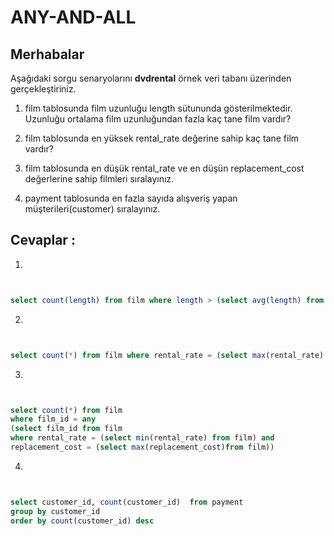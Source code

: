 # ANY-AND-ALL

## Merhabalar

Aşağıdaki sorgu senaryolarını **dvdrental** örnek veri tabanı üzerinden gerçekleştiriniz.



1. film tablosunda film uzunluğu length sütununda gösterilmektedir. Uzunluğu ortalama film uzunluğundan fazla kaç tane film vardır?


2. film tablosunda en yüksek rental_rate değerine sahip kaç tane film vardır?


3. film tablosunda en düşük rental_rate ve en düşün replacement_cost değerlerine sahip filmleri sıralayınız.


4. payment tablosunda en fazla sayıda alışveriş yapan müşterileri(customer) sıralayınız.


## Cevaplar :


1. 
```sql


select count(length) from film where length > (select avg(length) from film)


```


2. 
```sql


select count(*) from film where rental_rate = (select max(rental_rate) from film)


```


3. 
```sql


select count(*) from film 
where film_id = any 
(select film_id from film 
where rental_rate = (select min(rental_rate) from film) and 
replacement_cost = (select max(replacement_cost)from film)) 


```


4. 
```sql


select customer_id, count(customer_id)  from payment 
group by customer_id
order by count(customer_id) desc


```